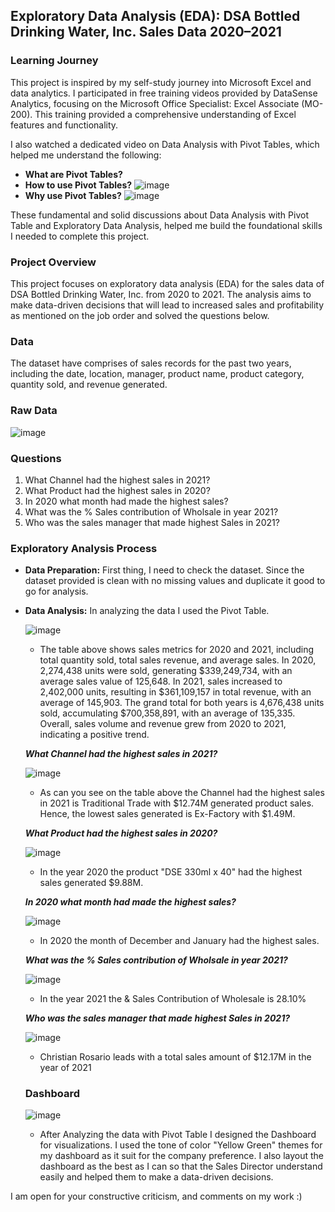 ## Exploratory Data Analysis (EDA): DSA Bottled Drinking Water, Inc. Sales Data 2020–2021

### Learning Journey
This project is inspired by my self-study journey into Microsoft Excel and data analytics. I participated in free training videos provided by DataSense Analytics, focusing on the Microsoft Office Specialist: Excel Associate (MO-200). This training provided a comprehensive understanding of Excel features and functionality.

I also watched a dedicated video on Data Analysis with Pivot Tables, which helped me understand the following:
- **What are Pivot Tables?**
- **How to use Pivot Tables?**
  ![image](https://github.com/marymaerasga/Exploratory-Data-Analysis-with-Pivot-Table-in-Action-/assets/86357387/038ddfd6-18b4-4ec9-b6f2-fc3e9cd273ae)
- **Why use Pivot Tables?**
  ![image](https://github.com/marymaerasga/Exploratory-Data-Analysis-with-Pivot-Table-in-Action-/assets/86357387/e136eddd-0c78-4cd1-a32c-feacd78263da)

These fundamental and solid discussions about Data Analysis with Pivot Table and Exploratory Data Analysis, helped me build the foundational skills I needed to complete this project.

### Project Overview
This project focuses on exploratory data analysis (EDA) for the sales data of DSA Bottled Drinking Water, Inc. from 2020 to 2021. The analysis aims to make data-driven decisions that will lead to increased sales and profitability as mentioned on the job order and solved the questions below.

### Data 
The dataset have comprises of sales records for the past two years, including the date, location, manager, product name, product category, quantity sold, and revenue generated.

### Raw Data
![image](https://github.com/marymaerasga/Exploratory-Data-Analysis-with-Pivot-Table-in-Action-/assets/86357387/3a41e17f-a8bd-4970-811f-74f4a3a13bcc)

### Questions
1. What Channel had the highest sales in 2021?
2. What Product had the highest sales in 2020?
3. In 2020 what month had made the highest sales?
4. What was the % Sales contribution of Wholsale in year 2021?
5. Who was the sales manager that made highest Sales in 2021?

### Exploratory Analysis Process
- **Data Preparation:**
  First thing, I need to check the dataset. Since the dataset provided is clean with no missing values and duplicate it good to go for analysis.
- **Data Analysis:**
  In analyzing the data I used the Pivot Table.
  
  ![image](https://github.com/marymaerasga/Exploratory-Data-Analysis-with-Pivot-Table-in-Action-/assets/86357387/4063d1af-2941-424a-b6e4-9b3c37a35b9a)
    - The table above shows sales metrics for 2020 and 2021, including total quantity sold, total sales revenue, and average sales. In 2020, 2,274,438 units were sold, generating $339,249,734, with an average sales value of 125,648. In 2021, sales increased to 2,402,000 units, resulting in $361,109,157 in total revenue, with an average of 145,903. The grand total for both years is 4,676,438 units sold, accumulating $700,358,891, with an average of 135,335. Overall, sales volume and revenue grew from 2020 to 2021, indicating a positive trend.			

  ***What Channel had the highest sales in 2021?***
  
  ![image](https://github.com/marymaerasga/Exploratory-Data-Analysis-with-Pivot-Table-in-Action-/assets/86357387/db6e6b85-4990-4dd7-9b12-5c4e14bd8c75)
    - As can you see on the table above the Channel had the highest sales in 2021 is Traditional Trade with $12.74M generated product sales. Hence, the lowest sales generated is Ex-Factory with $1.49M. 

   ***What Product had the highest sales in 2020?***

  ![image](https://github.com/marymaerasga/Exploratory-Data-Analysis-with-Pivot-Table-in-Action-/assets/86357387/93029857-5c04-4c61-aa08-019c98bdfbc3)
    - In the year 2020 the product "DSE 330ml x 40" had the highest sales generated $9.88M.
 
    ***In 2020 what month had made the highest sales?***

  ![image](https://github.com/marymaerasga/Exploratory-Data-Analysis-with-Pivot-Table-in-Action-/assets/86357387/dca8fe6a-4353-475c-8c11-adc105c499cf)
    - In 2020 the month of December and January had the highest sales.
 
    ***What was the % Sales contribution of Wholsale in year 2021?***

  ![image](https://github.com/marymaerasga/Exploratory-Data-Analysis-with-Pivot-Table-in-Action-/assets/86357387/29a2d5e3-2c0a-4e34-8c9b-93749ebd2aa0)
    - In the year 2021 the & Sales Contribution of Wholesale is 28.10%
 
    ***Who was the sales manager that made highest Sales in 2021?***

  ![image](https://github.com/marymaerasga/Exploratory-Data-Analysis-with-Pivot-Table-in-Action-/assets/86357387/6a999577-c0b4-410d-ad0c-4289325b2420)
    - Christian Rosario leads with a total sales amount of $12.17M in the year of 2021
 
  ### Dashboard

  ![image](https://github.com/marymaerasga/Exploratory-Data-Analysis-with-Pivot-Table-in-Action-/assets/86357387/932bc71d-fe7c-4565-b01c-247c27a0cb3d)
    - After Analyzing the data with Pivot Table I designed the Dashboard for visualizations. I used the tone of color "Yellow Green" themes for my dashboard as it suit for the company preference. I also layout the dashboard as the best as I can so that the Sales Director understand easily and helped them to make a data-driven decisions.
 
I am open for your constructive criticism, and comments on my work :)

 
  
  



  
  
  
  



